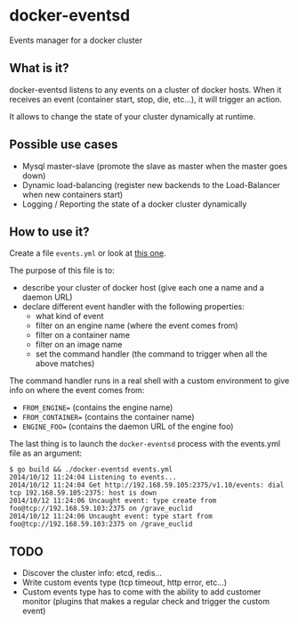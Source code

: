docker-eventsd
==============

Events manager for a docker cluster

What is it?
-----------

docker-eventsd listens to any events on a cluster of docker hosts. When it receives an event
(container start, stop, die, etc...), it will trigger an action.

It allows to change the state of your cluster dynamically at runtime.

Possible use cases
------------------

- Mysql master-slave (promote the slave as master when the master goes down)
- Dynamic load-balancing (register new backends to the Load-Balancer when new containers start)
- Logging / Reporting the state of a docker cluster dynamically

How to use it?
--------------

Create a file `events.yml` or look at [this one](https://github.com/samalba/docker-eventsd/blob/master/events.yml).

The purpose of this file is to:

- describe your cluster of docker host (give each one a name and a daemon URL)
- declare different event handler with the following properties:
  - what kind of event
  - filter on an engine name (where the event comes from)
  - filter on a container name
  - filter on an image name
  - set the command handler (the command to trigger when all the above matches)

The command handler runs in a real shell with a custom environment to give info on where the event comes from:
- `FROM_ENGINE=` (contains the engine name)
- `FROM_CONTAINER=` (contains the container name)
- `ENGINE_FOO=` (contains the daemon URL of the engine foo)

The last thing is to launch the `docker-eventsd` process with the events.yml file as an argument:

```
$ go build && ./docker-eventsd events.yml
2014/10/12 11:24:04 Listening to events...
2014/10/12 11:24:04 Get http://192.168.59.105:2375/v1.10/events: dial tcp 192.168.59.105:2375: host is down
2014/10/12 11:24:06 Uncaught event: type create from foo@tcp://192.168.59.103:2375 on /grave_euclid
2014/10/12 11:24:06 Uncaught event: type start from foo@tcp://192.168.59.103:2375 on /grave_euclid
```

TODO
----

- Discover the cluster info: etcd, redis...
- Write custom events type (tcp timeout, http error, etc...)
- Custom events type has to come with the ability to add customer monitor (plugins that makes a regular check and trigger the custom event)

